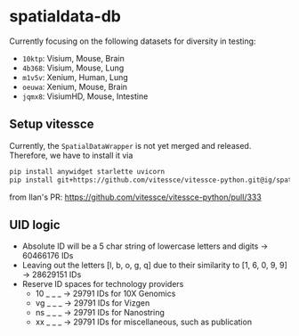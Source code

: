 # spatialdata-db

Currently focusing on the following datasets for diversity in testing:

- `10ktp`: Visium, Mouse, Brain
- `4b368`: Visium, Mouse, Lung
- `m1v5v`: Xenium, Human, Lung
- `oeuwa`: Xenium, Mouse, Brain
- `jqmx8`: VisiumHD, Mouse, Intestine

## Setup vitessce

Currently, the `SpatialDataWrapper` is not yet merged and released. Therefore, we have to install it via

```bash
pip install anywidget starlette uvicorn
pip install git+https://github.com/vitessce/vitessce-python.git@ig/spatial_data
```

from Ilan's PR: https://github.com/vitessce/vitessce-python/pull/333

## UID logic

- Absolute ID will be a 5 char string of lowercase letters and digits -> 60466176 IDs
- Leaving out the letters [l, b, o, g, q] due to their similarity to [1, 6, 0, 9, 9] -> 28629151 IDs
- Reserve ID spaces for technology providers
  - 10 \_ \_ \_ -> 29791 IDs for 10X Genomics
  - vg \_ \_ \_ -> 29791 IDs for Vizgen
  - ns \_ \_ \_ -> 29791 IDs for Nanostring
  - xx \_ \_ \_ -> 29791 IDs for miscellaneous, such as publication
